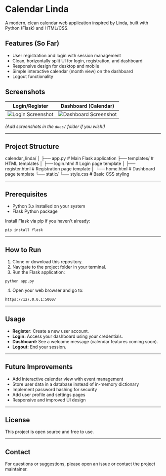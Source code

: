 # Calendar Linda

A modern, clean calendar web application inspired by Linda, built with Python (Flask) and HTML/CSS.

## Features (So Far)

- User registration and login with session management
- Clean, horizontally split UI for login, registration, and dashboard
- Responsive design for desktop and mobile
- Simple interactive calendar (month view) on the dashboard
- Logout functionality

## Screenshots

| Login/Register | Dashboard (Calendar) |
|---|---|
| ![Login Screenshot](docs/login.png) | ![Dashboard Screenshot](docs/dashboard.png) |

*(Add screenshots in the `docs/` folder if you wish!)*

---

## Project Structure



calendar_linda/
│
├── app.py # Main Flask application
├── templates/ # HTML templates
│ ├── login.html # Login page template
│ ├── register.html # Registration page template
│ └── home.html # Dashboard page template
└── static/
└── style.css # Basic CSS styling


---

## Prerequisites

- Python 3.x installed on your system
- Flask Python package

Install Flask via pip if you haven't already:

```
pip install flask
```
---

## How to Run

1. Clone or download this repository.
2. Navigate to the project folder in your terminal.
3. Run the Flask application:

```
python app.py
```

4. Open your web browser and go to:

```
https://127.0.0.1:5000/
```

---

## Usage

- **Register:** Create a new user account.
- **Login:** Access your dashboard using your credentials.
- **Dashboard:** See a welcome message (calendar features coming soon).
- **Logout:** End your session.

---

## Future Improvements

- Add interactive calendar view with event management
- Store user data in a database instead of in-memory dictionary
- Implement password hashing for security
- Add user profile and settings pages
- Responsive and improved UI design

---

## License

This project is open source and free to use.

---

## Contact

For questions or suggestions, please open an issue or contact the project maintainer.

